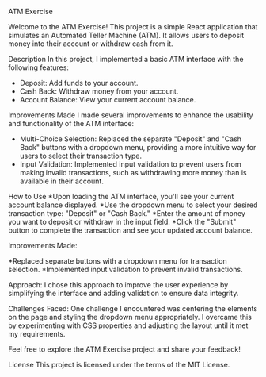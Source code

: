 ATM Exercise

Welcome to the ATM Exercise! This project is a simple React application that simulates an Automated Teller Machine (ATM). It allows users to deposit money into their account or withdraw cash from it.

Description
In this project, I implemented a basic ATM interface with the following features:

* Deposit: Add funds to your account.
* Cash Back: Withdraw money from your account.
* Account Balance: View your current account balance.

Improvements Made
I made several improvements to enhance the usability and functionality of the ATM interface:

* Multi-Choice Selection: Replaced the separate "Deposit" and "Cash Back" buttons with a dropdown menu, providing a more intuitive way for users to select their transaction type.
* Input Validation: Implemented input validation to prevent users from making invalid transactions, such as withdrawing more money than is available in their account.

How to Use
*Upon loading the ATM interface, you'll see your current account balance displayed.
*Use the dropdown menu to select your desired transaction type: "Deposit" or "Cash Back."
*Enter the amount of money you want to deposit or withdraw in the input field.
*Click the "Submit" button to complete the transaction and see your updated account balance.

Improvements Made:

*Replaced separate buttons with a dropdown menu for transaction selection.
*Implemented input validation to prevent invalid transactions.

Approach:
I chose this approach to improve the user experience by simplifying the interface and adding validation to ensure data integrity.

Challenges Faced:
One challenge I encountered was centering the elements on the page and styling the dropdown menu appropriately. I overcame this by experimenting with CSS properties and adjusting the layout until it met my requirements.

Feel free to explore the ATM Exercise project and share your feedback!

License
This project is licensed under the terms of the MIT License. 
